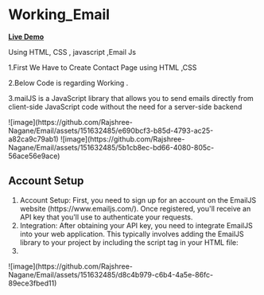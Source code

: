 <div class="conatiner">
<h1>Working_Email</h1>
  <a href="https://rajshree-nagane.github.io/Email/"><strong>Live Demo</strong></a>
  <p>Using HTML, CSS , javascript ,Email Js  </p>
</div>
<p>1.First We Have to Create Contact Page using HTML ,CSS </p>
<p>2.Below Code is regarding Working .</p>
<p>3.mailJS is a JavaScript library that allows you to send emails directly from client-side JavaScript code without the need for a server-side backend</p>
![image](https://github.com/Rajshree-Nagane/Email/assets/151632485/e690bcf3-b85d-4793-ac25-a82ca9c79ab1)
![image](https://github.com/Rajshree-Nagane/Email/assets/151632485/5b1cb8ec-bd66-4080-805c-56ace56e9ace)
<h2>Account Setup</h2>
<ol>
  <li>Account Setup: First, you need to sign up for an account on the EmailJS website (https://www.emailjs.com/). Once registered, you'll receive an API key that you'll use to authenticate your requests.</li>
  <li>Integration: After obtaining your API key, you need to integrate EmailJS into your web application. This typically involves adding the EmailJS library to your project by including the script tag in your HTML file:</li>
  <li></li>
</ol>
![image](https://github.com/Rajshree-Nagane/Email/assets/151632485/d8c4b979-c6b4-4a5e-86fc-89ece3fbed11)
